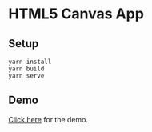 # HTML5 Canvas App

## Setup

````
yarn install
yarn build
yarn serve
````

## Demo

[Click here](http://phsaikiran.github.io/html5-canvas) for the demo.